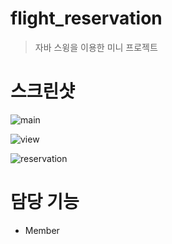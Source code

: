 # flight_reservation
> 자바 스윙을 이용한 미니 프로젝트

# 스크린샷
![main](https://user-images.githubusercontent.com/66353700/101886394-c0e5db80-3bde-11eb-9c97-7b8ede9dcd10.png)


![view](https://user-images.githubusercontent.com/66353700/101886403-c2af9f00-3bde-11eb-9138-e1d3ecd31431.png)


![reservation](https://user-images.githubusercontent.com/66353700/101886406-c3e0cc00-3bde-11eb-9d94-0f9dd6915708.png)


# 담당 기능
* Member
